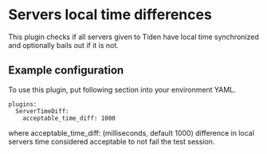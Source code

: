 Servers local time differences
==============================

This plugin checks if all servers given to Tiden have local time synchronized and optionally bails out if it is not.


Example configuration
---------------------
To use this plugin, put following section into your environment YAML.

```
plugins:
  ServerTimeDiff:
    acceptable_time_diff: 1000
```

where
    acceptable_time_diff: (milliseconds, default 1000) difference in local servers time considered acceptable to not fail the test session.


